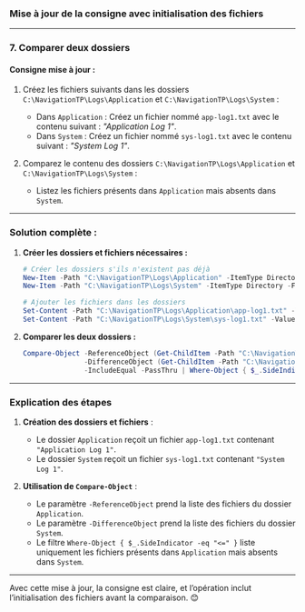 ### Mise à jour de la consigne avec initialisation des fichiers

---

### **7. Comparer deux dossiers**

#### **Consigne mise à jour :**
1. Créez les fichiers suivants dans les dossiers `C:\NavigationTP\Logs\Application` et `C:\NavigationTP\Logs\System` :
   - Dans `Application` : Créez un fichier nommé `app-log1.txt` avec le contenu suivant : *"Application Log 1"*.
   - Dans `System` : Créez un fichier nommé `sys-log1.txt` avec le contenu suivant : *"System Log 1"*.

2. Comparez le contenu des dossiers `C:\NavigationTP\Logs\Application` et `C:\NavigationTP\Logs\System` :
   - Listez les fichiers présents dans `Application` mais absents dans `System`.

---

### **Solution complète :**

1. **Créer les dossiers et fichiers nécessaires :**
   ```powershell
   # Créer les dossiers s'ils n'existent pas déjà
   New-Item -Path "C:\NavigationTP\Logs\Application" -ItemType Directory -Force
   New-Item -Path "C:\NavigationTP\Logs\System" -ItemType Directory -Force

   # Ajouter les fichiers dans les dossiers
   Set-Content -Path "C:\NavigationTP\Logs\Application\app-log1.txt" -Value "Application Log 1"
   Set-Content -Path "C:\NavigationTP\Logs\System\sys-log1.txt" -Value "System Log 1"
   ```

2. **Comparer les deux dossiers :**
   ```powershell
   Compare-Object -ReferenceObject (Get-ChildItem -Path "C:\NavigationTP\Logs\Application" | Select-Object -ExpandProperty Name) `
                  -DifferenceObject (Get-ChildItem -Path "C:\NavigationTP\Logs\System" | Select-Object -ExpandProperty Name) `
                  -IncludeEqual -PassThru | Where-Object { $_.SideIndicator -eq "<=" }
   ```

---

### **Explication des étapes**

1. **Création des dossiers et fichiers** :
   - Le dossier `Application` reçoit un fichier `app-log1.txt` contenant `"Application Log 1"`.
   - Le dossier `System` reçoit un fichier `sys-log1.txt` contenant `"System Log 1"`.
   

2. **Utilisation de `Compare-Object`** :
   - Le paramètre `-ReferenceObject` prend la liste des fichiers du dossier `Application`.
   - Le paramètre `-DifferenceObject` prend la liste des fichiers du dossier `System`.
   - Le filtre `Where-Object { $_.SideIndicator -eq "<=" }` liste uniquement les fichiers présents dans `Application` mais absents dans `System`.

---

Avec cette mise à jour, la consigne est claire, et l’opération inclut l’initialisation des fichiers avant la comparaison. 😊